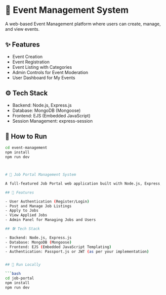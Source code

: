 

# 📅 Event Management System

A web-based Event Management platform where users can create, manage, and view events.

## ✨ Features

- Event Creation
- Event Registration
- Event Listing with Categories
- Admin Controls for Event Moderation
- User Dashboard for My Events

## ⚙️ Tech Stack

- Backend: Node.js, Express.js
- Database: MongoDB (Mongoose)
- Frontend: EJS (Embedded JavaScript)
- Session Management: express-session


## 🚀 How to Run

```bash
cd event-management
npm install
npm run dev



# 💼 Job Portal Management System

A full-featured Job Portal web application built with Node.js, Express, MongoDB, and EJS.

## 🚀 Features

- User Authentication (Register/Login)
- Post and Manage Job Listings
- Apply to Jobs
- View Applied Jobs
- Admin Panel for Managing Jobs and Users

## 🛠️ Tech Stack

- Backend: Node.js, Express.js
- Database: MongoDB (Mongoose)
- Frontend: EJS (Embedded JavaScript Templating)
- Authentication: Passport.js or JWT (as per your implementation)


## 🧪 Run Locally

```bash
cd job-portal
npm install
npm run dev





